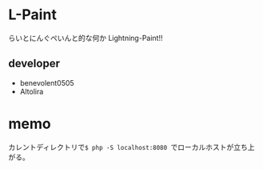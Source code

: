 # L-Paint
らいとにんぐぺいんと的な何か
Lightning-Paint!!

## developer

* benevolent0505
* Altolira


# memo

カレントディレクトリで`$ php -S localhost:8080 `でローカルホストが立ち上がる。
